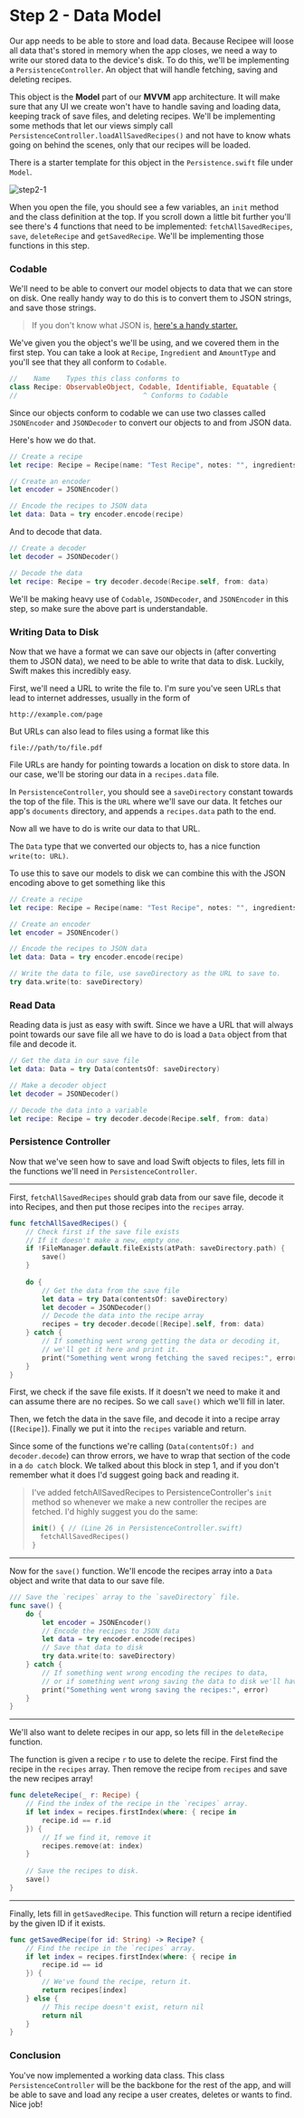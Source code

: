 # Step 2 - Data Model

Our app needs to be able to store and load data. Because Recipee will loose all data that's stored in memory when the app closes, we need a way to write our stored data to the device's disk. To do this, we'll be implementing a `PersistenceController`. An object that will handle fetching, saving and deleting recipes.



This object is the **Model** part of our **MVVM** app architecture. It will make sure that any UI we create won't have to handle saving and loading data, keeping track of save files, and deleting recipes. We'll be implementing some methods that let our views simply call `PersistenceController.loadAllSavedRecipes()` and not have to know whats going on behind the scenes, only that our recipes will be loaded.



There is a starter template for this object in the `Persistence.swift` file under `Model`.

![step2-1](../Screenshots/step2-1.png)

When you open the file, you should see a few variables, an `init` method and the class definition at the top. If you scroll down a little bit further you'll see there's 4 functions that need to be implemented: `fetchAllSavedRecipes`, `save`, `deleteRecipe` and `getSavedRecipe`. We'll be implementing those functions in this step.

### Codable

We'll need to be able to convert our model objects to data that we can store on disk. One really handy way to do this is to convert them to JSON strings, and save those strings. 

> If you don't know what JSON is, [here's a handy starter.](https://www.tutorialspoint.com/json/json_overview.htm)

We've given you the object's we'll be using, and we covered them in the first step. You can take a look at `Recipe`, `Ingredient` and `AmountType` and you'll see that they all conform to `Codable`.

```swift
//    Name    Types this class conforms to
class Recipe: ObservableObject, Codable, Identifiable, Equatable {
//                               ^ Conforms to Codable
```

Since our objects conform to codable we can use two classes called `JSONEncoder` and `JSONDecoder` to convert our objects to and from JSON data.

Here's how we do that.

```swift
// Create a recipe
let recipe: Recipe = Recipe(name: "Test Recipe", notes: "", ingredients: [])

// Create an encoder
let encoder = JSONEncoder()

// Encode the recipes to JSON data
let data: Data = try encoder.encode(recipe)
```

And to decode that data.

```swift
// Create a decoder
let decoder = JSONDecoder()

// Decode the data
let recipe: Recipe = try decoder.decode(Recipe.self, from: data)
```

We'll be making heavy use of `Codable`, `JSONDecoder`, and `JSONEncoder` in this step, so make sure the above part is understandable.

### Writing Data to Disk

Now that we have a format we can save our objects in (after converting them to JSON data), we need to be able to write that data to disk. Luckily, Swift makes this incredibly easy.

First, we'll need a URL to write the file to. I'm sure you've seen URLs that lead to internet addresses, usually in the form of

```
http://example.com/page
```

But URLs can also lead to files using a format like this

```
file://path/to/file.pdf
```

File URLs are handy for pointing towards a location on disk to store data. In our case, we'll be storing our data in a `recipes.data` file. 

In `PersistenceController`, you should see a `saveDirectory` constant towards the top of the file. This is the `URL` where we'll save our data. It fetches our app's `documents` directory, and appends a `recipes.data` path to the end.

Now all we have to do is write our data to that URL.

The `Data` type that we converted our objects to, has a nice function `write(to: URL)`.

To use this to save our models to disk we can combine this with the JSON encoding above to get something like this

```swift
// Create a recipe
let recipe: Recipe = Recipe(name: "Test Recipe", notes: "", ingredients: [])

// Create an encoder
let encoder = JSONEncoder()

// Encode the recipes to JSON data
let data: Data = try encoder.encode(recipe)

// Write the data to file, use saveDirectory as the URL to save to.
try data.write(to: saveDirectory)
```

### Read Data

Reading data is just as easy with swift. Since we have a URL that will always point towards our save file all we have to do is load a `Data` object from that file and decode it.

```swift
// Get the data in our save file
let data: Data = try Data(contentsOf: saveDirectory)

// Make a decoder object
let decoder = JSONDecoder()

// Decode the data into a variable
let recipe: Recipe = try decoder.decode(Recipe.self, from: data)
```

### Persistence Controller

Now that we've seen how to save and load Swift objects to files, lets fill in the functions we'll need in `PersistenceController`.

------

First, `fetchAllSavedRecipes` should grab data from our save file, decode it into Recipes, and then put those recipes into the `recipes` array.

```swift
func fetchAllSavedRecipes() {
    // Check first if the save file exists
    // If it doesn't make a new, empty one.
    if !FileManager.default.fileExists(atPath: saveDirectory.path) {
        save()
    }
    
    do {
        // Get the data from the save file
        let data = try Data(contentsOf: saveDirectory)
        let decoder = JSONDecoder()
        // Decode the data into the recipe array
        recipes = try decoder.decode([Recipe].self, from: data)
    } catch {
        // If something went wrong getting the data or decoding it,
        // we'll get it here and print it.
        print("Something went wrong fetching the saved recipes:", error)
    }
}
```

First, we check if the save file exists. If it doesn't we need to make it and can assume there are no recipes. So we call `save()` which we'll fill in later.

Then, we fetch the data in the save file, and decode it into a recipe array (`[Recipe]`). Finally we put it into the `recipes` variable and return.

Since some of the functions we're calling (`Data(contentsOf:) and decoder.decode`) can throw errors, we have to wrap that section of the code in a `do catch` block. We talked about this block in step 1, and if you don't remember what it does I'd suggest going back and reading it.

> I've added fetchAllSavedRecipes to PersistenceController's `init` method so whenever we make a new controller the recipes are fetched. I'd highly suggest you do the same:
>
> ```swift
> init() { // (Line 26 in PersistenceController.swift)
> 	fetchAllSavedRecipes()
> }
> ```

------

Now for the `save()` function. We'll encode the recipes array into a `Data` object and write that data to our save file.

```swift
/// Save the `recipes` array to the `saveDirectory` file.
func save() {
    do {
        let encoder = JSONEncoder()
        // Encode the recipes to JSON data
        let data = try encoder.encode(recipes)
        // Save that data to disk
        try data.write(to: saveDirectory)
    } catch {
        // If something went wrong encoding the recipes to data,
        // or if something went wrong saving the data to disk we'll have that error here.
        print("Something went wrong saving the recipes:", error)
    }
}
```

------

We'll also want to delete recipes in our app, so lets fill in the `deleteRecipe` function.

The function is given a recipe `r` to use to delete the recipe. First find the recipe in the `recipes` array. Then remove the recipe from `recipes` and save the new recipes array!

```swift
func deleteRecipe(_ r: Recipe) {
    // Find the index of the recipe in the `recipes` array.
    if let index = recipes.firstIndex(where: { recipe in
        recipe.id == r.id
    }) {
        // If we find it, remove it
        recipes.remove(at: index)
    }
    
    // Save the recipes to disk.
    save()
}
```

------

Finally, lets fill in `getSavedRecipe`. This function will return a recipe identified by the given ID if it exists.

```swift
func getSavedRecipe(for id: String) -> Recipe? {
  	// Find the recipe in the `recipes` array.
    if let index = recipes.firstIndex(where: { recipe in
        recipe.id == id
    }) {
        // We've found the recipe, return it.
        return recipes[index]
    } else {
		// This recipe doesn't exist, return nil
        return nil
    }
}
```



### Conclusion

You've now implemented a working data class. This class `PersistenceController` will be the backbone for the rest of the app, and will be able to save and load any recipe a user creates, deletes or wants to find. Nice job! 

